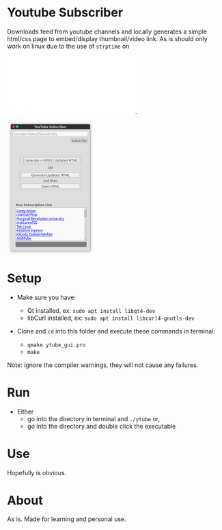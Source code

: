 
# Youtube Subscriber
Downloads feed from youtube channels and locally generates a simple html/css page to embed/display thumbnail/video link. As is should only work on linux due to the use of `strptime` on ![youtube_parser.cpp](./functions/youtube_parser.cpp).

<a href="#"><img src="./images/img_1.png" align="middle" width="40%" alt="GUI demo" /></a>

# Setup
* Make sure you have:
	* Qt installed, ex: `sudo apt install libqt4-dev`
	* libCurl installed, ex: `sudo apt install libcurl4-gnutls-dev`

* Clone and `cd` into this folder and execute these commands in terminal:
	* `qmake ytube_gui.pro`
	* `make`

Note: ignore the compiler warnings, they will not cause any failures.

# Run
* Either
	* go into the directory in terminal and `./ytube` or,
	* go into the directory and double click the executable

# Use
Hopefully is obvious.

# About
As is. Made for learning and personal use.
